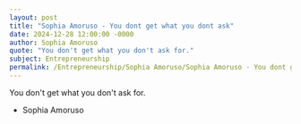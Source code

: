 ```yaml
---
layout: post
title: "Sophia Amoruso - You dont get what you dont ask"
date: 2024-12-28 12:00:00 -0000
author: Sophia Amoruso
quote: "You don't get what you don't ask for."
subject: Entrepreneurship
permalink: /Entrepreneurship/Sophia Amoruso/Sophia Amoruso - You dont get what you dont ask
---
```


You don't get what you don't ask for.

- Sophia Amoruso
